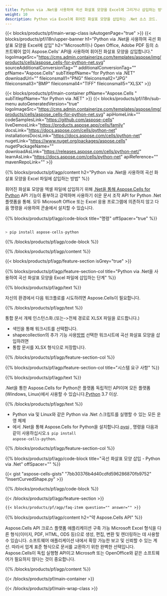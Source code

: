 ```yaml
---
title: Python via .Net을 사용하여 곡선 화살표 모양을 Excel에 그리거나 삽입하는 방법
weight: 10
description: Python via Excel에 휘어진 화살표 모양을 삽입하는 .Net 소스 코드.
---
```

{{< blocks/products/pf/main-wrap-class isAutogenPage="true" >}}
{{< blocks/products/pf/i18n/upper-banner h1="Python via .Net을 사용하여 곡선 화살표 모양을 Excel에 삽입" h2="Microsoft이나 Open Office, Adobe PDF 등의 소프트웨어 없이 Aspose.Cells\' API을 사용하여 휘어진 화살표 모양을 삽입합니다." logoImageSrc="https://cms.admin.containerize.com/templates/aspose/img/products/cells/aspose_cells-for-python-net.svg" sourceAdditionalConversionTag="" additionalConversionTag="" pfName="Aspose.Cells" subTitlepfName="for Python via .NET" downloadUrl="" fileiconsmall1="PNG" fileiconsmall2="JPG" fileiconsmall3="BMP" fileiconsmall4="TIFF" fileiconsmall5="XLSX" >}}

{{< blocks/products/pf/main-container pfName="Aspose.Cells " subTitlepfName="for Python via .NET" >}}
{{< blocks/products/pf/i18n/sub-menu autoGeneratedVersion="true" logoImageSrc="https://cms.admin.containerize.com/templates/aspose/img/products/cells/aspose_cells-for-python-net.svg" apiHomeLink="" codeSamplesLink="https://github.com/aspose-cells" liveDemosLink="https://products.aspose.app/cells/family" docsLink="https://docs.aspose.com/cells/python-net" installationsDocsLink="https://docs.aspose.com/cells/python-net" nugetLink="https://www.nuget.org/packages/aspose.cells" nugetPackageName="" downloadAsLink="https://releases.aspose.com/cells/python-net/" learnAsLink="https://docs.aspose.com/cells/python-net" apiReference="" mavenRepoLink="" >}}

{{% blocks/products/pf/agp/content h2="Python via .Net을 사용하여 곡선 화살표 모양을 Excel 파일에 삽입하는 방법" %}}

 휘어진 화살표 모양을 엑셀 파일에 삽입하기 위해
 [.Net을 통해 Aspose.Cells for Python](https://pypi.org/project/aspose-cells-python/) 
API 기능이 풍부하고 강력하며 사용하기 쉬운 문서 조작 API for Python .Net 플랫폼을 통해. 모두 Microsoft Office 또는 Excel 응용 프로그램에 의존하지 않고 다음 명령을 사용하여 콘솔에서 설치할 수 있습니다.

{{% blocks/products/pf/agp/code-block title="명령" offSpacer="true" %}}

```cs

> pip install aspose-cells-python

```

{{% /blocks/products/pf/agp/code-block %}}

{{% /blocks/products/pf/agp/content %}}

{{< blocks/products/pf/agp/feature-section isGrey="true" >}}

{{% blocks/products/pf/agp/feature-section-col title="Python via .Net을 사용하여 곡선 화살표 모양을 Excel 파일에 삽입하는 단계" %}}

{{% blocks/products/pf/agp/text %}}

자신의 환경에서 다음 워크플로를 시도하려면 Aspose.Cells이 필요합니다.

{{% /blocks/products/pf/agp/text %}}

통합 문서 개체 인스턴스화.(또는->전체 경로로 XLSX 파일을 로드합니다.)
+ 색인을 통해 워크시트를 선택합니다.
 + shapecollection의 추가 기능 사용[방법](https://reference.aspose.com/cells/python-net/aspose.cells.drawing/shapecollection/add_auto_shape/#AutoShapeType-int-int-int-int-int-int) 선택한 워크시트에 곡선 화살표 모양을 삽입하려면
+ 통합 문서를 XLSX 형식으로 저장합니다.

{{% /blocks/products/pf/agp/feature-section-col %}}

{{% blocks/products/pf/agp/feature-section-col title="시스템 요구 사항" %}}

{{% blocks/products/pf/agp/text %}}

 .Net을 통한 Aspose.Cells for Python은 플랫폼 독립적인 API이며 모든 플랫폼(Windows, Linux)에서 사용할 수 있습니다.[Python](https://www.python.org/downloads/) 3.7 이상.
 
{{% /blocks/products/pf/agp/text %}}

-  Python via 및 Linux와 같은 Python via .Net 스크립트를 실행할 수 있는 모든 운영 체제
-  에서 .Net을 통해 Aspose.Cells for Python을 설치합니다.<a href="https://pypi.org/project/aspose-cells-python/">pypi</a> , 명령을 다음과 같이 사용하십시오.<code>$ pip install aspose-cells-python</code>.

{{% /blocks/products/pf/agp/feature-section-col %}}

{{% blocks/products/pf/agp/code-block title="곡선 화살표 모양 삽입 - Python via .Net" offSpacer="" %}}

{{< gist "aspose-cells-gists" "7bb30376b4d40cdfd596286870fb9752" "InsertCurvedShape.py" >}}

{{% /blocks/products/pf/agp/code-block %}}

{{< /blocks/products/pf/agp/feature-section >}}

    {{< blocks/products/pf/agp/faq-item question="" answer="" >}}
 

<!-- aboutfile Starts -->

{{% blocks/products/pf/agp/content h2="약 Aspose.Cells API" %}}

Aspose.Cells API 크로스 플랫폼 애플리케이션 구축 가능 Microsoft Excel 형식을 다른 형식(이미지, PDF, HTML, ODS 등)으로 생성, 편집, 변환 및 렌더링하는 데 사용할 수 있습니다. 소프트웨어 애플리케이션 내에서 확장 가능한 보고 및 신뢰할 수 있는 계산. 따라서 업계 표준 형식으로 문서를 교환하기 위한 완벽한 선택입니다. Aspose.Cells이 독립 실행형 API이고 Microsoft 또는 OpenOffice와 같은 소프트웨어가 필요하지 않다는 것이 중요합니다.

{{% /blocks/products/pf/agp/content %}}



<!-- aboutfile Ends -->
<!--
{{< blocks/products/pf/agp/other-supported-section title="Other Supported Splitting Formats" subTitle="Using C#, One can also split large file into chunks of many other file formats including." >}}

{{< blocks/products/pf/agp/other-supported-section-item href="https://products.aspose.com/cells/net/splitter/ods/" name="ODS" description="OpenDocument Spreadsheet File" >}}
{{< blocks/products/pf/agp/other-supported-section-item href="https://products.aspose.com/cells/net/splitter/xls/" name="XLS" description="Excel Binary Format" >}}
{{< blocks/products/pf/agp/other-supported-section-item href="https://products.aspose.com/cells/net/splitter/xlsb/" name="XLSB" description="Binary Excel Workbook File" >}}
{{< blocks/products/pf/agp/other-supported-section-item href="https://products.aspose.com/cells/net/splitter/xlsm/" name="XLSM" description="Spreasheet File" >}}

{{< /blocks/products/pf/agp/other-supported-section >}}

-->

{{< /blocks/products/pf/main-container >}}
    
{{< /blocks/products/pf/main-wrap-class >}}
